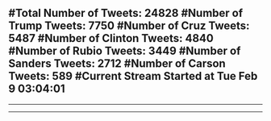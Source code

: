 #Total Number of Tweets: 24828 
#Number of Trump Tweets: 7750
#Number of Cruz Tweets: 5487
#Number of Clinton Tweets: 4840
#Number of Rubio Tweets: 3449
#Number of Sanders Tweets: 2712
#Number of Carson Tweets: 589
#Current Stream Started at Tue Feb  9 03:04:01
---
---
---
